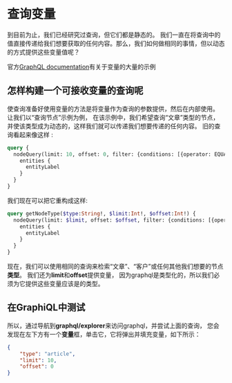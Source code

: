 # 查询变量
到目前为止，我们已经研究过查询，但它们都是静态的。
我们一直在将查询中的值直接传递给我们想要获取的任何内容。那么，我们如何做相同的事情，但以动态的方式提供这些变量值呢？

官方[GraphQL documentation](http://graphql.org/learn/queries/#variables)有关于变量的大量的示例

## 怎样构建一个可接收变量的查询呢

使查询准备好使用变量的方法是将变量作为查询的参数提供，然后在内部使用。
让我们以“查询节点”示例为例，
在该示例中，我们希望查询“文章”类型的节点，并使该类型成为动态的，这样我们就可以传递我们想要传递的任何内容。
旧的查询看起来像这样 :

```graphql
query {
  nodeQuery(limit: 10, offset: 0, filter: {conditions: [{operator: EQUAL, field: "type", value: ["article"]}]}) {
    entities {
      entityLabel
    }
  }
}
```

我们现在可以把它重构成这样:

```graphql
query getNodeType($type:String!, $limit:Int!, $offset:Int!) {
  nodeQuery(limit: $limit, offset: $offset, filter: {conditions: [{operator: EQUAL, field: "type", value: [$type]}]}) {
    entities {
      entityLabel
    }
  }
}
```
现在，我们可以使用相同的查询来检索“文章”、“客户”或任何其他我们想要的节点**类型**。
我们还为**limit**和**offset**提供变量，
因为graphql是类型化的，所以我们必须为它提供这些变量应该是的类型。

## 在GraphiQL中测试
所以，通过导航到**graphql/explorer**来访问graphql，并尝试上面的查询，
您会发现在左下方有一个**变量**框，单击它，它将弹出并填充变量，如下所示：

```json
{
    "type": "article",
    "limit": 10,
    "offset": 0
}
```
